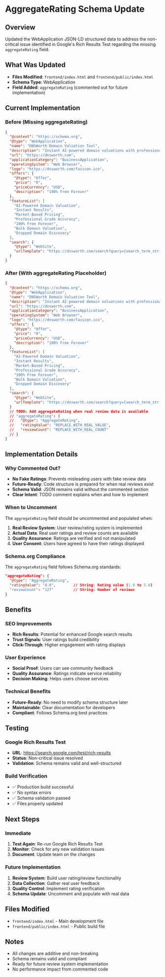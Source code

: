 # AggregateRating Schema Update

## Overview
Updated the WebApplication JSON-LD structured data to address the non-critical issue identified in Google's Rich Results Test regarding the missing `aggregateRating` field.

## What Was Updated
- **Files Modified**: `frontend/index.html` and `frontend/public/index.html`
- **Schema Type**: WebApplication
- **Field Added**: `aggregateRating` (commented out for future implementation)

## Current Implementation

### Before (Missing aggregateRating)
```json
{
  "@context": "https://schema.org",
  "@type": "WebApplication",
  "name": "DNSWorth Domain Valuation Tool",
  "description": "Instant AI-powered domain valuations with professional-grade accuracy. Free forever.",
  "url": "https://dnsworth.com",
  "applicationCategory": "BusinessApplication",
  "operatingSystem": "Web Browser",
  "logo": "https://dnsworth.com/favicon.ico",
  "offers": {
    "@type": "Offer",
    "price": "0",
    "priceCurrency": "USD",
    "description": "100% Free Forever"
  },
  "featureList": [
    "AI-Powered Domain Valuation",
    "Instant Results",
    "Market-Based Pricing",
    "Professional Grade Accuracy",
    "100% Free Forever",
    "Bulk Domain Valuation",
    "Dropped Domain Discovery"
  ],
  "search": {
    "@type": "WebSite",
    "urlTemplate": "https://dnsworth.com/search?query={search_term_string}"
  }
}
```

### After (With aggregateRating Placeholder)
```json
{
  "@context": "https://schema.org",
  "@type": "WebApplication",
  "name": "DNSWorth Domain Valuation Tool",
  "description": "Instant AI-powered domain valuations with professional-grade accuracy. Free forever.",
  "url": "https://dnsworth.com",
  "applicationCategory": "BusinessApplication",
  "operatingSystem": "Web Browser",
  "logo": "https://dnsworth.com/favicon.ico",
  "offers": {
    "@type": "Offer",
    "price": "0",
    "priceCurrency": "USD",
    "description": "100% Free Forever"
  },
  "featureList": [
    "AI-Powered Domain Valuation",
    "Instant Results",
    "Market-Based Pricing",
    "Professional Grade Accuracy",
    "100% Free Forever",
    "Bulk Domain Valuation",
    "Dropped Domain Discovery"
  ],
  "search": {
    "@type": "WebSite",
    "urlTemplate": "https://dnsworth.com/search?query={search_term_string}"
  }
  // TODO: Add aggregateRating when real review data is available
  // "aggregateRating": {
  //   "@type": "AggregateRating",
  //   "ratingValue": "REPLACE_WITH_REAL_VALUE",
  //   "reviewCount": "REPLACE_WITH_REAL_COUNT"
  // }
}
```

## Implementation Details

### Why Commented Out?
- **No Fake Ratings**: Prevents misleading users with fake review data
- **Future-Ready**: Code structure is prepared for when real reviews exist
- **Schema Valid**: JSON remains valid without the commented section
- **Clear Intent**: TODO comment explains when and how to implement

### When to Uncomment
The `aggregateRating` field should be uncommented and populated when:
1. **Real Review System**: User review/rating system is implemented
2. **Actual Data**: Real user ratings and review counts are available
3. **Quality Assurance**: Ratings are verified and not manipulated
4. **User Consent**: Users have agreed to have their ratings displayed

### Schema.org Compliance
The `aggregateRating` field follows Schema.org standards:
```json
"aggregateRating": {
  "@type": "AggregateRating",
  "ratingValue": "4.8",        // String: Rating value (1.0 to 5.0)
  "reviewCount": "127"         // String: Number of reviews
}
```

## Benefits

### SEO Improvements
- **Rich Results**: Potential for enhanced Google search results
- **Trust Signals**: User ratings build credibility
- **Click-Through**: Higher engagement with rating displays

### User Experience
- **Social Proof**: Users can see community feedback
- **Quality Assurance**: Ratings indicate service reliability
- **Decision Making**: Helps users choose services

### Technical Benefits
- **Future-Ready**: No need to modify schema structure later
- **Maintainable**: Clear documentation for developers
- **Compliant**: Follows Schema.org best practices

## Testing

### Google Rich Results Test
- **URL**: https://search.google.com/test/rich-results
- **Status**: Non-critical issue resolved
- **Validation**: Schema remains valid and well-structured

### Build Verification
- ✅ Production build successful
- ✅ No syntax errors
- ✅ Schema validation passed
- ✅ Files properly updated

## Next Steps

### Immediate
1. **Test Again**: Re-run Google Rich Results Test
2. **Monitor**: Check for any new validation issues
3. **Document**: Update team on the changes

### Future Implementation
1. **Review System**: Build user rating/review functionality
2. **Data Collection**: Gather real user feedback
3. **Quality Control**: Implement rating verification
4. **Schema Update**: Uncomment and populate with real data

## Files Modified
- `frontend/index.html` - Main development file
- `frontend/public/index.html` - Public build file

## Notes
- All changes are additive and non-breaking
- Schema remains valid and compliant
- Ready for future review system implementation
- No performance impact from commented code
